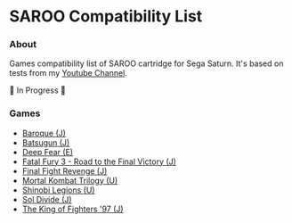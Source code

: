 # SAROO Compatibility List

### About

Games compatibility list of SAROO cartridge for Sega Saturn.
It's based on tests from my [Youtube Channel](https://www.youtube.com/@chap3l).

:construction: In Progress :construction:

### Games

- [Baroque (J)](./J/T-33901G/README.md)
- [Batsugun (J)](./J/T-1248G/README.md)
- [Deep Fear (E)](./E/MK-81804/README.md)
- [Fatal Fury 3 - Road to the Final Victory (J)](./J/T-3102G/README.md)
- [Final Fight Revenge (J)](./J/T-20605G/README.md)
- [Mortal Kombat Trilogy (U)](./U/T-9704H/README.md)
- [Shinobi Legions (U)](./U/T-2301H/README.md)
- [Sol Divide (J)](./J/T-14423G/README.md)
- [The King of Fighters '97 (J)](./J/T-3121G/README.md)
